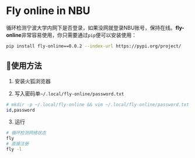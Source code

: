 # Fly online in NBU
循环检测宁波大学内网下是否登录，如果没网就登录NBU账号，保持在线。**fly-online**非常容易使用，你只需要通过`pip`便可以安装使用：

```bash
pip install fly-online==0.0.2 --index-url https://pypi.org/project/
```

## 🚀使用方法
1. 安装火狐浏览器

3. 写入密码单`~/.local/fly-online/password.txt` 

```bash
# mkdir -p ~/.local/fly-online && vim ~/.local/fly-online/password.txt
id,password
```
3. 运行

```bash
# 循环检测网络状态
fly
# 直接注册
fly -l 
```

